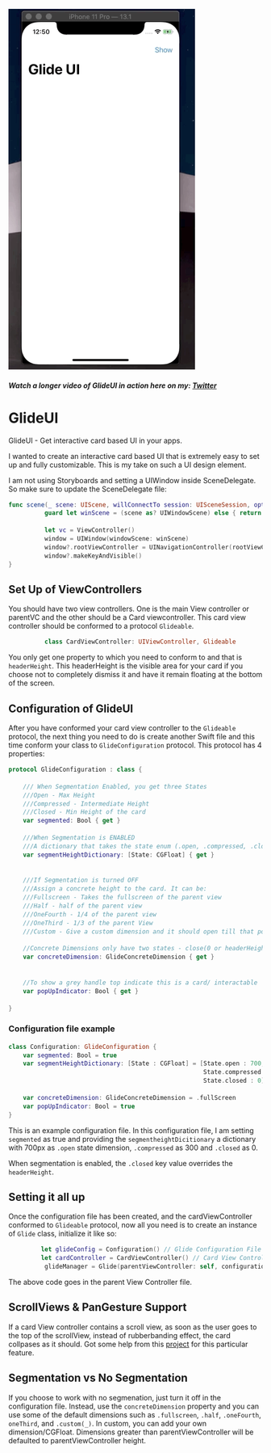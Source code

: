 
![](glideuigif.gif)
##### Watch a longer video of GlideUI in action here on my: [Twitter](https://twitter.com/madebyon/status/1190704559846514689)

# GlideUI
GlideUI - Get interactive card based UI in your apps.

I wanted to create an interactive card based UI that is extremely easy to set up and fully customizable. This is my take on such a UI design element. 

I am not using Storyboards and setting a UIWindow inside SceneDelegate. So make sure to update the SceneDelegate file:  

```swift
func scene(_ scene: UIScene, willConnectTo session: UISceneSession, options connectionOptions: UIScene.ConnectionOptions) {
          guard let winScene = (scene as? UIWindowScene) else { return }
          
          let vc = ViewController()
          window = UIWindow(windowScene: winScene)
          window?.rootViewController = UINavigationController(rootViewController: vc)
          window?.makeKeyAndVisible()
}
````

## Set Up of ViewControllers 

You should have two view controllers. One is the main View controller or parentVC and the other should be a Card viewcontroller. This card view controller should be conformed to a protocol `Glideable`. 

````Swift 
          class CardViewController: UIViewController, Glideable 
````

You only get one property to which you need to conform to and that is `headerHeight`. This headerHeight is the visible area for your card if you choose not to completely dismiss it and have it remain floating at the bottom of the screen. 

## Configuration of GlideUI

After you have conformed your card view controller to the `Glideable` protocol, the next thing you need to do is create another Swift file and this time conform your class to `GlideConfiguration` protocol. This protocol has 4 properties: 

````Swift
protocol GlideConfiguration : class {
    
    /// When Segmentation Enabled, you get three States
    ///Open - Max Height
    ///Compressed - Intermediate Height
    ///Closed - Min Height of the card
    var segmented: Bool { get }
    
    ///When Segmentation is ENABLED
    ///A dictionary that takes the state enum (.open, .compressed, .closed) & corresponding heights
    var segmentHeightDictionary: [State: CGFloat] { get }
    
    
    ///If Segmentation is turned OFF
    ///Assign a concrete height to the card. It can be:
    ///Fullscreen - Takes the fullscreen of the parent view
    ///Half - half of the parent view
    ///OneFourth - 1/4 of the parent view
    ///OneThird - 1/3 of the parent View
    ///Custom - Give a custom dimension and it should open till that point.

    //Concrete Dimensions only have two states - close(0 or headerHeight) or opened (selected from above options)
    var concreteDimension: GlideConcreteDimension { get }
    
    
    //To show a grey handle top indicate this is a card/ interactable
    var popUpIndicator: Bool { get }
   
}

````

### Configuration file example

````Swift
class Configuration: GlideConfiguration {
    var segmented: Bool = true
    var segmentHeightDictionary: [State : CGFloat] = [State.open : 700,
                                                      State.compressed : 300,
                                                      State.closed : 0]
    
    var concreteDimension: GlideConcreteDimension = .fullScreen
    var popUpIndicator: Bool = true
}
````

This is an example configuration file. In this configuration file, I am setting `segmented` as true and providing the `segmentheightDicitionary` a dictionary with 700px as `.open` state dimension, `.compressed` as 300 and `.closed` as 0. 

When segmentation is enabled, the `.closed` key value overrides the `headerHeight`. 

## Setting it all up 
Once the configuration file has been created, and the cardViewController conformed to `Glideable` protocol, now all you need is to create an instance of `Glide` class, initialize it like so:

````Swift
         let glideConfig = Configuration() // Glide Configuration File
         let cardController = CardViewController() // Card View Controller
          glideManager = Glide(parentViewController: self, configuration: glideConfig, card: cardController)
````

The above code goes in the parent View Controller file. 

## ScrollViews & PanGesture Support
If a card View controller contains a scroll view, as soon as the user goes to the top of the scrollView, instead of rubberbanding effect, the card collpases as it should. Got some help from this [project](https://medium.com/@phillfarrugia/re-creating-the-siri-shortcuts-drawer-interaction-9b2bc94e0b05) for this particular feature. 

## Segmentation vs No Segmentation 
If you choose to work with no segmenation, just turn it off in the configuration file. Instead, use the `concreteDimension` property and you can use some of the default dimensions such as `.fullscreen`, `.half`, `.oneFourth`, `oneThird`, and `.custom(_)`. In custom, you can add your own dimension/CGFloat. Dimensions greater than parentViewController will be defaulted to parentViewController height. 


